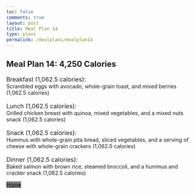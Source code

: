 ```yaml
---
toc: false
comments: true
layout: post
title: Meal Plan 14
type: plans
permalink: /mealplans/mealplan14
---
```


## Meal Plan 14: 4,250 Calories

<span style="font-size: 16px;">Breakfast (1,062.5 calories):</span>
<br>
Scrambled eggs with avocado, whole-grain toast, and mixed berries (1,062.5 calories)
<br>
<br>
<span style="font-size: 16px;">Lunch (1,062.5 calories):</span>
<br>
Grilled chicken breast with quinoa, mixed vegetables, and a mixed nuts snack (1,062.5 calories)
<br>
<br>
<span style="font-size: 16px;">Snack (1,062.5 calories):</span>
<br>
Hummus with whole-grain pita bread, sliced vegetables, and a serving of cheese with whole-grain crackers (1,062.5 calories)
<br>
<br>
<span style="font-size: 16px;">Dinner (1,062.5 calories):</span>
<br>
Baked salmon with brown rice, steamed broccoli, and a hummus and cracker snack (1,062.5 calories)

<a href="/ppfrontend/" class="button" style="color: black; background-color: grey;">Home</a>